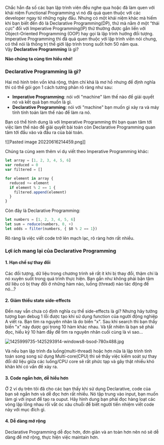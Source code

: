 Chắc hẳn đa số các bạn lập trình viên đều nghe qua hoặc đã làm quen với khái niệm Functional Programming vì nó đã quá quen thuộc với các developer ngay từ những ngày đầu. Nhưng có một khái niệm khác mà hiếm khi bạn biết đến đó là Declarative Programming(DP), thứ mà nằm ở một “thái cực” đối với Imperative Programming(IP) thứ thường được gắn liền với Object-Oriented Programming (OOP) hay gọi là lập trình hướng đối tượng. Imperative Programming thì đã quá quen thuộc với lập trình viên nói chung, có thể nói là thống trị thế giới lập trình trong suốt hơn 50 năm qua. Vậy **Declarative Programming** là gì?

**Nào chúng ta cùng tìm hiểu nhé!**

### Declarative Programming là gì?

Hai mô hình trên vốn khá rộng, thậm chí khá là mơ hồ nhưng để định nghĩa thì có thể gói gọn 1 cách tương phản rõ ràng như sau:

-   **Imperative Programming**: nói với "machine" làm thế nào để giải quyết nó và kết quả bạn muốn là gì.
-   **Declarative Programming**: nói với "machine" bạn muốn gì xảy ra và máy tính tính toán làm thế nào để làm ra nó.

Bạn có thể hình dung là với Imperative Programming thì bạn quan tâm tới việc làm thế nào để giải quyết bài toán còn Declarative Programming quan tâm tới đầu vào và đầu ra của bài toán.

![[Pasted image 20220616214459.png]]


Chúng ta cùng xem thêm ví dụ viết theo Imperative Programming khác:

```js
let array = [1, 2, 3, 4, 5, 6]
var reduced = 0
var filtered = []

for element in array {
  reduced += element
  if element % 2 == 1 {
    filtered.append(element)
  }
}
```

Còn đây là Declarative Programming:
```js
let numbers = [1, 2, 3, 4, 5, 6]
let sum = reduce(numbers, 0, +)
let odds = filter(numbers, { $0 % 2 == 1})
```

Rõ ràng là việc viết code trở lên mạch lạc, rõ ràng hơn rất nhiều.

### Lợi ích mang lại của Declarative Programming

#### 1. Hạn chế sự thay đổi

Các đối tượng, dữ liệu trong chương trình sẽ rất ít khi bị thay đổi, thậm chí là nó xuyên suốt trong quá trình thực hiện. Bạn gần như không phải bận tâm dữ liệu có bị thay đổi ở những hàm nào, luồng (thread) nào tác động đế nó…?

#### 2. Giảm thiểu state side-effects

Đến nay vẫn chưa có định nghĩa cụ thể side-effects là gì? Nhưng hãy tưởng tượng bạn debug 1 lỗi được tạo khi sử dụng function của người động nghiệp A viết ra. Bạn tìm ra nguyên nhân là do biến "x". Sau khi search thì bạn thấy biến "x" này được gọi trong 10 hàm khác nhau. Và tất nhiên là bạn sẽ phải đọc, hiểu kỹ 10 hàm đấy để tìm ra nguyên nhân cuối cùng là vì sao…

![1425999735-1425293914-windows8-bsod-780x488.jpg](https://viblo.asia/uploads/b2802aec-22d5-457b-a292-d4f35649343e.jpg)

Và nếu bạn lập trình đa luồng(multi-thread) hoặc hơn nữa là lập trình tính toán song song sử dụng Multi-core(CPU) thì sẽ thấy việc kiểm soát sự thay đổi dữ liệu giữa các luồng/CPU core sẽ rất phức tạp và gây thật nhiều khó khăn khi có vấn đề xảy ra.

#### 3. Code ngắn hơn, dễ hiểu hơn

Ở 2 ví dụ trên tôi đã cho các bạn thấy khi sử dụng Declarative, code của bạn sẽ ngắn hơn và dễ đọc hơn rất nhiều. Nó tập trung vào input, bạn muốn làm gì với input để tạo ra ouput. Hãy hình dung bạn phải đọc hàng loạt các vòng lặp lồng nhau rồi vắt óc xâu chuỗi để biết người tiền nhiệm viết code này với mục đích gì.

#### 4. Dễ dàng mở rộng

Declarative Programming dễ đọc hơn, đơn giản và an toàn hơn nên nó sẽ dễ dàng để mở rộng, thực hiện việc maintain hơn.